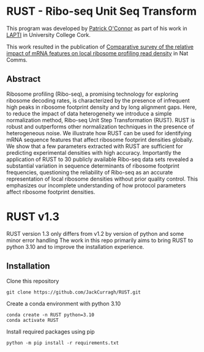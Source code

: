 # RUST - Ribo-seq Unit Seq Transform 

This program was developed by [Patrick O'Connor](https://pubmed.ncbi.nlm.nih.gov/?term=%22O%E2%80%99Connor+PBF%22%5BAuthor%5D) as part of his work in [LAPTI](http://lapti.ucc.ie) in University College Cork. 

This work resulted in the publication of [Comparative survey of the relative impact of mRNA features on local ribosome profiling read density](https://doi.org/10.1038/ncomms12915) in Nat Comms. 

## Abstract 
Ribosome profiling (Ribo-seq), a promising technology for exploring ribosome decoding rates, is characterized by the presence of infrequent high peaks in ribosome footprint density and by long alignment gaps. Here, to reduce the impact of data heterogeneity we introduce a simple normalization method, Ribo-seq Unit Step Transformation (RUST). RUST is robust and outperforms other normalization techniques in the presence of heterogeneous noise. We illustrate how RUST can be used for identifying mRNA sequence features that affect ribosome footprint densities globally. We show that a few parameters extracted with RUST are sufficient for predicting experimental densities with high accuracy. Importantly the application of RUST to 30 publicly available Ribo-seq data sets revealed a substantial variation in sequence determinants of ribosome footprint frequencies, questioning the reliability of Ribo-seq as an accurate representation of local ribosome densities without prior quality control. This emphasizes our incomplete understanding of how protocol parameters affect ribosome footprint densities.

# RUST v1.3

RUST version 1.3 only differs from v1.2 by version of python and some minor error handling 
The work in this repo primarily aims to bring RUST to python 3.10 and to improve the installation experience. 

## Installation

Clone this repository 
```
git clone https://github.com/JackCurragh/RUST.git 
```

Create a conda environment with python 3.10
```
conda create -n RUST python=3.10
conda activate RUST
```

Install required packages using pip
```
python -m pip install -r requirements.txt
```
